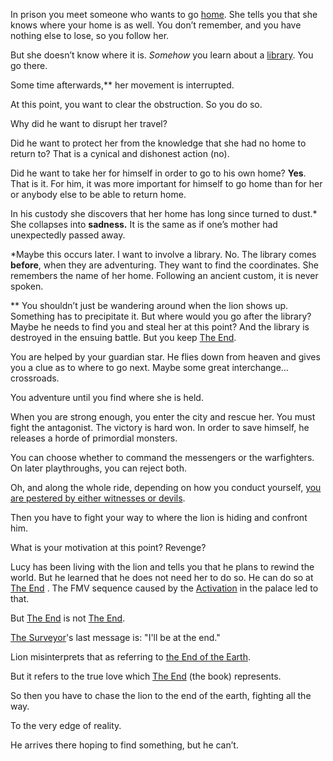 In prison you meet someone who wants to go [home](/p/a20eec20a73b4baf90f96bd591b6d7ee). She tells you that she knows where your home is as well. You don’t remember, and you have nothing else to lose, so you follow her.

But she doesn’t know where it is. *Somehow* you learn about a [library](/p/2027d68ffecb47449da8062236a6f303). You go there.

Some time afterwards,\*\* her movement is interrupted.

At this point, you want to clear the obstruction. So you do so.

Why did he want to disrupt her travel?

Did he want to protect her from the knowledge that she had no home to return to? That is a cynical and dishonest action (no).

Did he want to take her for himself in order to go to his own home? **Yes**. That is it. For him, it was more important for himself to go home than for her or anybody else to be able to return home.

In his custody she discovers that her home has long since turned to dust.\* She collapses into **sadness.** It is the same as if one’s mother had unexpectedly passed away.

\*Maybe this occurs later. I want to involve a library. No. The library comes **before**, when they are adventuring. They want to find the coordinates. She remembers the name of her home. Following an ancient custom, it is never spoken.

\*\* You shouldn’t just be wandering around when the lion shows up. Something has to precipitate it. But where would you go after the library? Maybe he needs to find you and steal her at this point? And the library is destroyed in the ensuing battle. But you keep [The End](/p/96f5dcec0cba496fafc1e25040a57b07).

You are helped by your guardian star. He flies down from heaven and gives you a clue as to where to go next.
Maybe some great interchange… crossroads.

You adventure until you find where she is held.

When you are strong enough, you enter the city and rescue her. You must fight the antagonist. The victory is hard won. In order to save himself, he releases a horde of primordial monsters.

You can choose whether to command the messengers or the warfighters. On later playthroughs, you can reject both.

Oh, and along the whole ride, depending on how you conduct yourself, [you are pestered by either witnesses or devils](/p/6f324ef2228f4369a20a5e88999881b5).

Then you have to fight your way to where the lion is hiding and confront him.

What is your motivation at this point? Revenge?

Lucy has been living with the lion and tells you that he plans to rewind the world. But he learned that he does not need her to do so. He can do so at [The End](/p/a2ad74c520014a0c8070f22f5930797d) . The FMV sequence caused by the [Activation](/p/6186266638ff44bc9fa48d3cb912f53b) in the palace led to that.

But [The End](/p/a2ad74c520014a0c8070f22f5930797d) is not [The End](/p/96f5dcec0cba496fafc1e25040a57b07).

[The Surveyor](/p/c7964e9075b3441eb4bd789fd283aa6a)'s last message is: "I'll be at the end."

Lion misinterprets that as referring to [the End of the Earth](/p/a2ad74c520014a0c8070f22f5930797d).

But it refers to the true love which [The End](/p/96f5dcec0cba496fafc1e25040a57b07) (the book) represents.

So then you have to chase the lion to the end of the earth, fighting all the way.

To the very edge of reality.

He arrives there hoping to find something, but he can’t.
